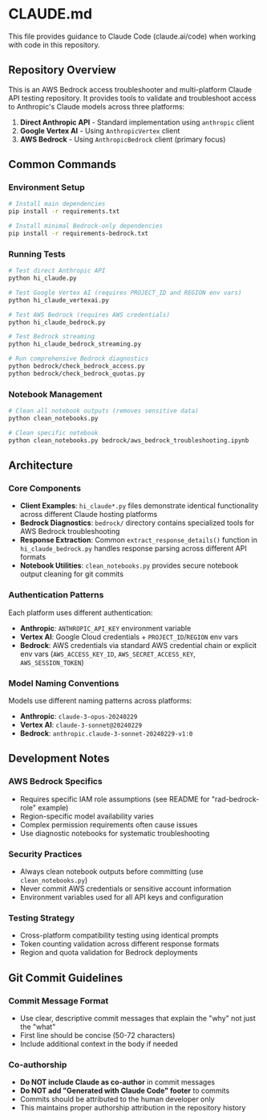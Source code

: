 # CLAUDE.md

This file provides guidance to Claude Code (claude.ai/code) when working with code in this repository.

## Repository Overview

This is an AWS Bedrock access troubleshooter and multi-platform Claude API testing repository. It provides tools to validate and troubleshoot access to Anthropic's Claude models across three platforms:

1. **Direct Anthropic API** - Standard implementation using `anthropic` client
2. **Google Vertex AI** - Using `AnthropicVertex` client  
3. **AWS Bedrock** - Using `AnthropicBedrock` client (primary focus)

## Common Commands

### Environment Setup
```bash
# Install main dependencies
pip install -r requirements.txt

# Install minimal Bedrock-only dependencies
pip install -r requirements-bedrock.txt
```

### Running Tests
```bash
# Test direct Anthropic API
python hi_claude.py

# Test Google Vertex AI (requires PROJECT_ID and REGION env vars)
python hi_claude_vertexai.py

# Test AWS Bedrock (requires AWS credentials)
python hi_claude_bedrock.py

# Test Bedrock streaming
python hi_claude_bedrock_streaming.py

# Run comprehensive Bedrock diagnostics
python bedrock/check_bedrock_access.py
python bedrock/check_bedrock_quotas.py
```

### Notebook Management
```bash
# Clean all notebook outputs (removes sensitive data)
python clean_notebooks.py

# Clean specific notebook
python clean_notebooks.py bedrock/aws_bedrock_troubleshooting.ipynb
```

## Architecture

### Core Components

- **Client Examples**: `hi_claude*.py` files demonstrate identical functionality across different Claude hosting platforms
- **Bedrock Diagnostics**: `bedrock/` directory contains specialized tools for AWS Bedrock troubleshooting
- **Response Extraction**: Common `extract_response_details()` function in `hi_claude_bedrock.py` handles response parsing across different API formats
- **Notebook Utilities**: `clean_notebooks.py` provides secure notebook output cleaning for git commits

### Authentication Patterns

Each platform uses different authentication:
- **Anthropic**: `ANTHROPIC_API_KEY` environment variable
- **Vertex AI**: Google Cloud credentials + `PROJECT_ID`/`REGION` env vars  
- **Bedrock**: AWS credentials via standard AWS credential chain or explicit env vars (`AWS_ACCESS_KEY_ID`, `AWS_SECRET_ACCESS_KEY`, `AWS_SESSION_TOKEN`)

### Model Naming Conventions

Models use different naming patterns across platforms:
- **Anthropic**: `claude-3-opus-20240229`
- **Vertex AI**: `claude-3-sonnet@20240229` 
- **Bedrock**: `anthropic.claude-3-sonnet-20240229-v1:0`

## Development Notes

### AWS Bedrock Specifics
- Requires specific IAM role assumptions (see README for "rad-bedrock-role" example)
- Region-specific model availability varies
- Complex permission requirements often cause issues
- Use diagnostic notebooks for systematic troubleshooting

### Security Practices
- Always clean notebook outputs before committing (use `clean_notebooks.py`)
- Never commit AWS credentials or sensitive account information
- Environment variables used for all API keys and configuration

### Testing Strategy
- Cross-platform compatibility testing using identical prompts
- Token counting validation across different response formats
- Region and quota validation for Bedrock deployments

## Git Commit Guidelines

### Commit Message Format
- Use clear, descriptive commit messages that explain the "why" not just the "what"
- First line should be concise (50-72 characters)
- Include additional context in the body if needed

### Co-authorship
- **Do NOT include Claude as co-author** in commit messages
- **Do NOT add "Generated with Claude Code" footer** to commits
- Commits should be attributed to the human developer only
- This maintains proper authorship attribution in the repository history